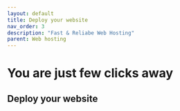 ```yaml
---
layout: default
title: Deploy your website
nav_order: 3
description: "Fast & Reliabe Web Hosting"
parent: Web hosting
---
```


# You are just few clicks away

## Deploy your website
